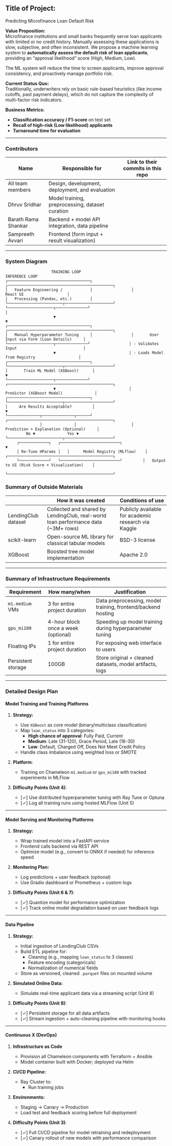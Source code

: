 ## Title of Project:
 Predicting Microfinance Loan Default Risk

**Value Proposition:**  
Microfinance institutions and small banks frequently serve loan applicants with limited or no credit history. Manually assessing these applications is slow, subjective, and often inconsistent. We propose a machine learning system to **automatically assess the default risk of loan applicants**, providing an “approval likelihood” score (High, Medium, Low).  

The ML system will reduce the time to screen applicants, improve approval consistency, and proactively manage portfolio risk.  

**Current Status Quo:**  
Traditionally, underwriters rely on basic rule-based heuristics (like income cutoffs, past payment delays), which do not capture the complexity of multi-factor risk indicators.  

**Business Metrics:**  
- **Classification accuracy / F1-score** on test set  
- **Recall of high-risk (Low likelihood) applicants**  
- **Turnaround time for evaluation**

---

### Contributors

| Name            | Responsible for                                  | Link to their commits in this repo |
|-----------------|---------------------------------------------------|------------------------------------|
| All team members| Design, development, deployment, and evaluation   |                                    |
| Dhruv Sridhar   | Model training, preprocessing, dataset curation   |                                    |
| Barath Rama Shankar | Backend + model API integration, data pipeline    |                                    |
| Sampreeth Avvari | Frontend (form input + result visualization)      |                                    |

---

###  System Diagram

```text
                    TRAINING LOOP                                       INFERENCE LOOP
┌────────────────────────────────────┐                 ┌──────────────────────────────────────────────┐
│   Feature Engineering /            │                 │                    React UI                   │
│   Processing (Pandas, etc.)        │                 └────────────────────────┬─────────────────────┘
└────────────────────┬──────────────┘                                              │
                     ▼                                                             ▼
┌────────────────────────────────────┐                 ┌──────────────────────────────────────────────┐
│   Manual Hyperparameter Tuning     │                 │       User Input via Form (Loan Details)     │
└────────────────────┬──────────────┘                 │ - Validates Input                             │
                     ▼                                │ - Loads Model from Registry                   │
┌────────────────────────────────────┐                 └────────────────────────┬─────────────────────┘
│       Train ML Model (XGBoost)      │                                              ▼
└────────────────────┬──────────────┘                 ┌──────────────────────────────────────────────┐
                     ▼                                │        Predictor (XGBoost Model)              │
┌────────────────────────────────────┐                 └────────────────────────┬─────────────────────┘
│     Are Results Acceptable?         │                                              ▼
└──────────────┬──────────────┬──────┘                 ┌──────────────────────────────────────────────┐
               │              │                        │      Prediction + Explanation (Optional)     │
         No ▼              Yes ▼                       └────────────────────────┬─────────────────────┘
     ┌─────────────┐   ┌──────────────────────────┐                                   ▼
     │ Re-Tune HParams │   │      Model Registry (MLflow)    │         ┌──────────────────────────────────────────────┐
     └─────────────┘   └──────────────────────────┘         │   Output to UI (Risk Score + Visualization)    │
                                                           └──────────────────────────────────────────────┘

```


### Summary of Outside Materials

|               | How it was created                                                                 | Conditions of use |
|---------------|--------------------------------------------------------------------------------------|-------------------|
| LendingClub dataset | Collected and shared by LendingClub, real-world loan performance data (~3M+ rows) | Publicly available for academic research via Kaggle |
| scikit-learn   | Open-source ML library for classical tabular models                               | BSD-3 license     |
| XGBoost        | Boosted tree model implementation                                                  | Apache 2.0        |

---

### Summary of Infrastructure Requirements

| Requirement     | How many/when                                     | Justification |
|-----------------|---------------------------------------------------|---------------|
| `m1.medium` VMs | 3 for entire project duration                     | Data preprocessing, model training, frontend/backend hosting |
| `gpu_mi100`     | 4-hour block once a week (optional)               | Speeding up model training during hyperparameter tuning |
| Floating IPs    | 1 for entire project duration                     | For exposing web interface to users |
| Persistent storage | 100GB                                          | Store original + cleaned datasets, model artifacts, logs |

---

### Detailed Design Plan

#### Model Training and Training Platforms
1. **Strategy:**  
   - Use `XGBoost` as core model (binary/multiclass classification)
   - Map `loan_status` into 3 categories:
     - **High chance of approval**: Fully Paid, Current  
     - **Medium**: Late (31-120), Grace Period, Late (16-30)  
     - **Low**: Default, Charged Off, Does Not Meet Credit Policy  
   - Handle class imbalance using weighted loss or SMOTE

2. **Platform**:  
   - Training on Chameleon `m1.medium` or `gpu_mi100` with tracked experiments in MLFlow

3. **Difficulty Points (Unit 4)**:  
   - [✓] Use distributed hyperparameter tuning with Ray Tune or Optuna  
   - [✓] Log all training runs using hosted MLFlow (Unit 5)

---

#### Model Serving and Monitoring Platforms
1. **Strategy:**  
   - Wrap trained model into a FastAPI service
   - Frontend calls backend via REST API
   - Optimize model (e.g., convert to ONNX if needed) for inference speed

2. **Monitoring Plan:**
   - Log predictions + user feedback (optional)
   - Use Gradio dashboard or Prometheus + custom logs

3. **Difficulty Points (Unit 6 & 7)**:  
   - [✓] Quantize model for performance optimization  
   - [✓] Track online model degradation based on user feedback logs

---

#### Data Pipeline

1. **Strategy:**  
   - Initial ingestion of LendingClub CSVs
   - Build ETL pipeline for:
     - Cleaning (e.g., mapping `loan_status` to 3 classes)
     - Feature encoding (categoricals)
     - Normalization of numerical fields
   - Store as versioned, cleaned `.parquet` files on mounted volume

2. **Simulated Online Data:**  
   - Simulate real-time applicant data via a streaming script (Unit 8)

3. **Difficulty Points (Unit 8)**:  
   - [✓] Persistent storage for all data artifacts  
   - [✓] Stream ingestion + auto-cleaning pipeline with monitoring hooks

---

#### Continuous X (DevOps)

1. **Infrastructure as Code**  
   - Provision all Chameleon components with Terraform + Ansible  
   - Model container built with Docker; deployed via Helm

2. **CI/CD Pipeline:**  
   - Ray Cluster to:  
     - Run training jobs  
    

3. **Environments:**  
   - Staging → Canary → Production  
   - Load test and feedback scoring before full deployment

4. **Difficulty Points (Unit 3)**:  
   - [✓] Full CI/CD pipeline for model retraining and redeployment  
   - [✓] Canary rollout of new models with performance comparison
